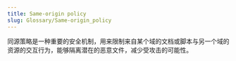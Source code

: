 ```yaml
---
title: Same-origin policy
slug: Glossary/Same-origin_policy
---
```


同源策略是一种重要的安全机制，用来限制来自某个域的文档或脚本与另一个域的资源的交互行为，能够隔离潜在的恶意文件，减少受攻击的可能性。
